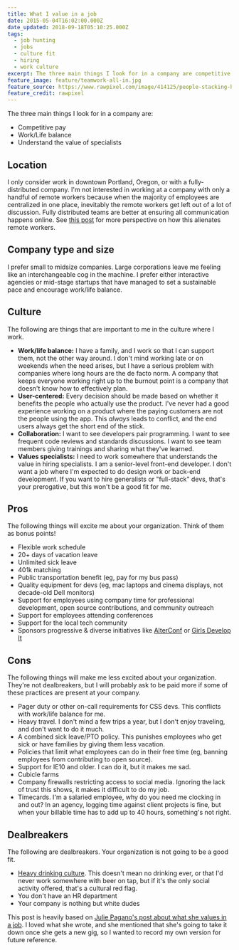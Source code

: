 ```yaml
---
title: What I value in a job
date: 2015-05-04T16:02:00.000Z
date_updated: 2018-09-18T05:10:25.000Z
tags:
  - job hunting
  - jobs
  - culture fit
  - hiring
  - work culture
excerpt: The three main things I look for in a company are competitive pay, work/life balance, and an understanding of the value of specialists.
feature_image: feature/teamwork-all-in.jpg
feature_source: https://www.rawpixel.com/image/414125/people-stacking-hands
feature_credit: rawpixel
---
```


The three main things I look for in a company are:

- Competitive pay
- Work/Life balance
- Understand the value of specialists

## Location

I only consider work in downtown Portland, Oregon, or with a fully-distributed company. I'm not interested in working at a company with only a handful of remote workers because when the majority of employees are centralized in one place, inevitably the remote workers get left out of a lot of discussion. Fully distributed teams are better at ensuring all communication happens online. See [this post](https://www.lullabot.com/blog/article/yahoo-best-buy-and-telecommuting-advice-distributed-company) for more perspective on how this alienates remote workers.

## Company type and size

I prefer small to midsize companies. Large corporations leave me feeling like an interchangeable cog in the machine. I prefer either interactive agencies or mid-stage startups that have managed to set a sustainable pace and encourage work/life balance.

## Culture

The following are things that are important to me in the culture where I work.

- **Work/life balance:** I have a family, and I work so that I can support them, not the other way around. I don't mind working late or on weekends when the need arises, but I have a serious problem with companies where long hours are the de facto norm. A company that keeps everyone working right up to the burnout point is a company that doesn't know how to effectively plan.
- **User-centered:** Every decision should be made based on whether it benefits the people who actually use the product. I've never had a good experience working on a product where the paying customers are not the people using the app. This _always_ leads to conflict, and the end users always get the short end of the stick.
- **Collaboration:** I want to see developers pair programming. I want to see frequent code reviews and standards discussions. I want to see team members giving trainings and sharing what they've learned.
- **Values specialists:** I need to work somewhere that understands the value in hiring specialists. I am a senior-level front-end developer. I don't want a job where I'm expected to do design work or back-end development. If you want to hire generalists or "full-stack" devs, that's your prerogative, but this won't be a good fit for me.

## Pros

The following things will excite me about your organization. Think of them as bonus points!

- Flexible work schedule
- 20+ days of vacation leave
- Unlimited sick leave
- 401k matching
- Public transportation benefit (eg, pay for my bus pass)
- Quality equipment for devs (eg, mac laptops and cinema displays, not decade-old Dell monitors)
- Support for employees using company time for professional development, open source contributions, and community outreach
- Support for employees attending conferences
- Support for the local tech community
- Sponsors progressive & diverse initiatives like [AlterConf](http://www.alterconf.com/) or [Girls Develop It](https://www.girldevelopit.com/)

## Cons

The following things will make me less excited about your organization. They're not dealbreakers, but I will probably ask to be paid more if some of these practices are present at your company.

- Pager duty or other on-call requirements for CSS devs. This conflicts with work/life balance for me.
- Heavy travel. I don't mind a few trips a year, but I don't enjoy traveling, and don't want to do it much.
- A combined sick leave/PTO policy. This punishes employees who get sick or have families by giving them less vacation.
- Policies that limit what employees can do in their free time (eg, banning employees from contributing to open source).
- Support for IE10 and older. I can do it, but it makes me sad.
- Cubicle farms
- Company firewalls restricting access to social media. Ignoring the lack of trust this shows, it makes it difficult to do my job.
- Timecards. I'm a salaried employee, why do you need me clocking in and out? In an agency, logging time against client projects is fine, but when your billable time has to add up to 40 hours, something's not right.

## Dealbreakers

The following are dealbreakers. Your organization is not going to be a good fit.

- [Heavy drinking culture](https://modelviewculture.com/pieces/the-ux-of-alcohol-abuse-reflections-on-a-year-of-sobriety). This doesn't mean no drinking ever, or that I'd never work somewhere with beer on tap, but if it's the only social activity offered, that's a cultural red flag.
- You don't have an HR department
- Your company is nothing but white dudes

<aside>

This post is heavily based on [Julie Pagano's post about what she values in a job](http://juliepagano.com/blog/2015/04/23/for-a-limited-time-only-looking-for-work/). I loved what she wrote, and she mentioned that she's going to take it down once she gets a new gig, so I wanted to record my own version for future reference.

</aside>
